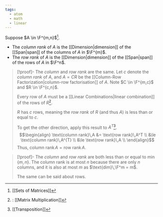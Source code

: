 ```yaml
---
tags:
  - atom
  - math
  - linear
---
```

Suppose $A \in \F^{m,n}$[^1].
- The *column rank* of $A$ is the [[Dimension|dimension]] of the [[Span|span]] of the columns of $A$ in $\F^{m}$.
- The *row rank* of $A$ is the [[Dimension|dimension]] of the [[Span|span]] of the rows of $A$ in $\F^n$.

> [!proof]- The *column* and *row rank* are the same.
> Let $c$ denote the *column rank* of $A$, and $A = CR$ be the [[Column-Row Factorization|column-row factorisation]] of $A$. Note $C \in \F^{m,c}$ and $R \in \F^{c,n}$.
> 
> Every row of $A$ must be a [[Linear Combinations|linear combination]] of the rows of $R$[^2].
> 
> $R$ has $c$ rows, meaning the *row rank* of $R$ (and thus $A$) is less than or equal to $c$.
> 
> To get the other direction, apply this result to $A^{T}$[^3].
> $$\begin{align}
> 	\text{column rank}\,A &= \text{row rank}\,A^T \\
> 	&\le \text{column rank}\,A^{T} \\
> 	&\le \text{row rank}\,A \\
> \end{align}$$
> Thus, $\text{column rank}\,A = \text{row rank}\,A$.

> [!proof]- The *column* and *row rank* are both less than or equal to $\min\{m,n\}$.
> The column rank is at most $n$ because there are only $n$ columns, and it is also at most $m$ as $\text{dim}\,\F^m = m$.
>
> The same can be said about rows.

[^1]: [[Sets of Matrices]]
[^2]:: [[Matrix Multiplication]]
[^3]: [[Transposition]]